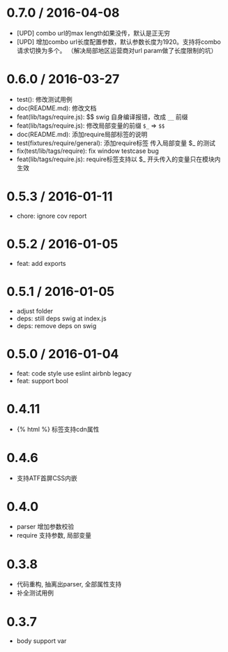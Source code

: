 
0.7.0 / 2016-04-08
==================

  * [UPD] combo url的max length如果没传，默认是正无穷
  * [UPD] 增加combo url长度配置参数，默认参数长度为1920。支持将combo请求切换为多个。 （解决局部地区运营商对url param做了长度限制的坑）

0.6.0 / 2016-03-27
==================

  * test(): 修改测试用例
  * doc(README.md): 修改文档
  * feat(lib/tags/require.js):  $$ swig 自身编译报错，改成 `__` 前缀
  * feat(lib/tags/require.js): 修改局部变量的前缀 `$_` => `$$`
  * doc(README.md): 添加require局部标签的说明
  * test(fixtures/require/general): 添加require标签 传入局部变量 $_  的测试
  * fix(test/lib/tags/require): fix window testcase bug
  * feat(lib/tags/require.js): require标签支持以 $_ 开头传入的变量只在模块内生效

0.5.3 / 2016-01-11
==================

  * chore: ignore cov report

0.5.2 / 2016-01-05
==================

  * feat: add exports

0.5.1 / 2016-01-05
==================

  * adjust folder
  * deps: still deps swig at index.js
  * deps: remove deps on swig

0.5.0 / 2016-01-04
==================

  * feat: code style use eslint airbnb legacy
  * feat: support bool

0.4.11
==================
  * {% html %} 标签支持cdn属性

0.4.6
==================
  * 支持ATF首屏CSS内嵌

0.4.0
==================
  * parser 增加参数校验
  * require 支持参数, 局部变量

0.3.8
==================
  * 代码重构, 抽离出parser, 全部属性支持
  * 补全测试用例

0.3.7
==================
  * body support var
